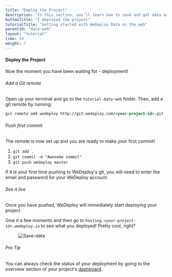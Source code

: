 ```yaml
---
title: "Deploy the Project"
description: "In this section, you'll learn how to save and get data on the web using the WeDeploy API Client."
buttonTitle: "I deployed the project"
tutorialTitle: "Getting started with WeDeploy Data on the web"
parentId: "data-web"
layout: "tutorial"
time: 50
weight: 7
---
```


#### Deploy the Project

Now the moment you have been waiting for - deployment!

###### Add a Git remote

Open up your terminal and go to the `tutorial-data-web` folder. Then, add a git remote by running:

```xml
git remote add wedeploy http://git.wedeploy.com/<your-project-id>.git
```

###### Push first commit

The remote is now set up and you are ready to make your first commit! 

1. `git add .`
2. `git commit -m "Awesome commit"`
3. `git push wedeploy master`

If it is your first time pushing to WeDeploy's git, you will need to enter the email and password for your WeDeploy account.

###### See it live

Once you have pushed, WeDeploy will immediately start deploying your project.

Give it a few moments and then go to `hosting.<your-project-id>.wedeploy.io` to see what you deployed! Pretty cool, right?

<figure>
	<img src="/images/tutorials/save-data.png" alt="Save-data">
</figure>

<aside>

###### <span class="icon-16-star"></span> Pro Tip

You can always check the status of your deployment by going to the _overview_ section of your project's <a href="http://dashboard.wedeploy.com" target="_blank">dashboard</a>.

</aside>
